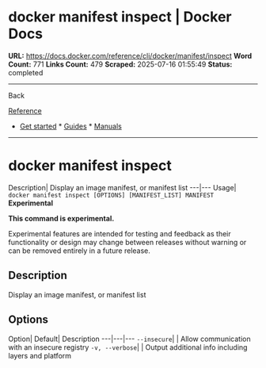 # docker manifest inspect | Docker Docs

**URL:** https://docs.docker.com/reference/cli/docker/manifest/inspect
**Word Count:** 771
**Links Count:** 479
**Scraped:** 2025-07-16 01:55:49
**Status:** completed

---

Back

[Reference](https://docs.docker.com/reference/)

  * [Get started](https://docs.docker.com/get-started/)   * [Guides](https://docs.docker.com/guides/)   * [Manuals](https://docs.docker.com/manuals/)

* * *

# docker manifest inspect

Description| Display an image manifest, or manifest list   ---|---   Usage| `docker manifest inspect [OPTIONS] [MANIFEST_LIST] MANIFEST`      **Experimental**

**This command is experimental.**

Experimental features are intended for testing and feedback as their functionality or design may change between releases without warning or can be removed entirely in a future release.

## Description

Display an image manifest, or manifest list

## Options

Option| Default| Description   ---|---|---   `--insecure`| | Allow communication with an insecure registry   `-v, --verbose`| | Output additional info including layers and platform